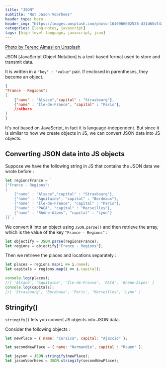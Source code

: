 ```yaml
---
title: "JSON"
subtitle: "Not Jason Voorhees"
header_type: hero
header_img: "https://images.unsplash.com/photo-1610986602538-431d65df4385?q=80&w=2107&auto=format&fit=crop&ixlib=rb-4.0.3&ixid=M3wxMjA3fDB8MHxwaG90by1wYWdlfHx8fGVufDB8fHx8fA%3D%3D"
categories: [lang-notes, javascript]
tags: [high-level language, javascript, json]
---
```


[Photo by Ferenc Almasi on Unsplash](https://unsplash.com/@flowforfrank)

JSON [JavaScript Object Notation] is a text-based format used to store and transmit data.

It is written in a ``"key" : "value"`` pair. If enclosed in parentheses, they become an object.

```json
{
"France - Regions":
[
    {"name" : "Alsace","capital" : "Strasbourg"},
    {"name" : "Île-de-France", "capital" : "Paris"},
    //others
]
}
```

It's not based on JavaScript, in fact it is language-independent. But since it is similar to how we create objects in JS, we can convert JSON data into JS objects.

## Converting JSON data into JS objects

Suppose we have the following string in JS that contains the JSON data we wrote before :

```js
let regionsFrance = `
{"France - Regions":
[
    {"name" : "Alsace","capital" : "Strasbourg"},
    {"name" : "Aquitaine", "capital" : "Bordeaux"},
    {"name" : "Île-de-France", "capital" : "Paris"},
    {"name" : "PACA", "capital" : "Marseilles"},
    {"name" : "Rhône-Alpes", "capital" : "Lyon"}
]}`;
```

We convert it into an object using ``JSON.parse()`` and then retrieve the array, which is the value of the key `"France - Regions"` :

```js
let objectify = JSON.parse(regionsFrance);
let regions = objectify["France - Regions"];
```

Then we retrieve the places and locations separately :

```js
let places = regions.map(i => i.name);
let capitals = regions.map(i => i.capital);

console.log(places);
//[ 'Alsace', 'Aquitaine', 'Île-de-France', 'PACA', 'Rhône-Alpes' ]
console.log(capitals);
//[ 'Strasbourg', 'Bordeaux', 'Paris', 'Marseilles', 'Lyon' ]
```

## Stringify()

`stringify()` lets you convert JS objects into JSON data.

Consider the following objects :

```js
let newPlace = { name: "Corsica", capital: "Ajaccio" };

let secondNewPlace = { name: "Normandie", capital : "Rouen" };
```

```js
let jayson = JSON.stringify(newPlace);
let jasonVoorhees = JSON.stringify(secondNewPlace);
```
